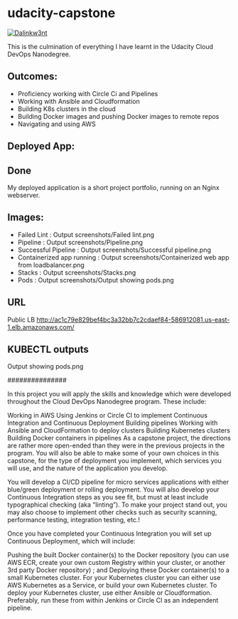 # udacity-capstone
[![Dalinkw3nt](https://circleci.com/gh/Dalinkw3nt/udacity-capstone.svg?style=svg)](https://app.circleci.com/pipelines/github/Dalinkw3nt/udacity-capstone)

This is the culmination of everything I have learnt in the Udacity Cloud DevOps Nanodegree. 

## Outcomes:
- Proficiency working with Circle Ci and Pipelines
- Working with Ansible and Cloudformation 
- Building K8s clusters in the cloud
- Building Docker images and pushing Docker images to remote repos
- Navigating and using AWS
## Deployed App:
## Done
My deployed application is a short project portfolio, running on an Nginx webserver.

## Images:
- Failed Lint : Output screenshots/Failed lint.png 
- Pipeline : Output screenshots/Pipeline.png
- Successful Pipeline : Output screenshots/Successful pipeline.png
- Containerized app running : Output screenshots/Containerized web app from loadbalancer.png
- Stacks : Output screenshots/Stacks.png
- Pods : Output screenshots/Output showing pods.png
## URL

Public LB http://ac1c79e829bef4bc3a32bb7c2cdaef84-586912081.us-east-1.elb.amazonaws.com/

## KUBECTL outputs

Output showing pods.png

###############

In this project you will apply the skills and knowledge which were developed throughout the Cloud DevOps Nanodegree program. These include:

Working in AWS
Using Jenkins or Circle CI to implement Continuous Integration and Continuous Deployment
Building pipelines
Working with Ansible and CloudFormation to deploy clusters
Building Kubernetes clusters
Building Docker containers in pipelines
As a capstone project, the directions are rather more open-ended than they were in the previous projects in the program. You will also be able to make some of your own choices in this capstone, for the type of deployment you implement, which services you will use, and the nature of the application you develop.

You will develop a CI/CD pipeline for micro services applications with either blue/green deployment or rolling deployment. You will also develop your Continuous Integration steps as you see fit, but must at least include typographical checking (aka “linting”). To make your project stand out, you may also choose to implement other checks such as security scanning, performance testing, integration testing, etc.!

Once you have completed your Continuous Integration you will set up Continuous Deployment, which will include:

Pushing the built Docker container(s) to the Docker repository (you can use AWS ECR, create your own custom Registry within your cluster, or another 3rd party Docker repository) ; and
Deploying these Docker container(s) to a small Kubernetes cluster. For your Kubernetes cluster you can either use AWS Kubernetes as a Service, or build your own Kubernetes cluster. To deploy your Kubernetes cluster, use either Ansible or Cloudformation. Preferably, run these from within Jenkins or Circle CI as an independent pipeline.

